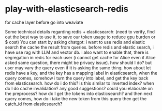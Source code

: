 # play-with-elasticsearch-redis
for cache layer before go into weaviate


Some technical details regarding redis + elasticsearch: (need to verify, find out the best way to use it, to save our token usage to reduce gpu burden or $ cost)
You can start by asking chatgpt:
i want to use redis and elastic search the cache the result from queries. before redis and elastic search, i have use rag with LLM and vector db. i also want to enable that, there is segregation in redis for each user (i cannot get cache for Alice even if Alice asked same question, there might be privacy issue). how should I do?
but user may vary the query even if it is asking the same thing. how about let redis have a key, and the key has a mapping label in elasticsearch, when the query comes, somehow i turn the query into label, and get the key back from elasticsearch. how do i do this? is this similar to inverted index?
when do I do cache invalidation? any good suggestions?
could you elaborate on the preprocess? 
how do I get the tokens into elasticsearch? and then next query comes, how do i take the new token from this query then get the catch_id from elasticsearch?